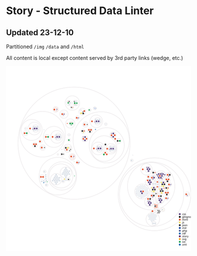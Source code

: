 # Story - Structured Data Linter

## Updated 23-12-10

Partitioned `/img` `/data` and `/html`

All content is local except content served by 3rd party links (wedge, etc.)

![Visualization of the codebase](./diagram.svg)

